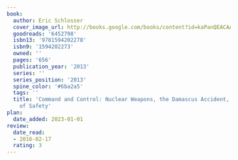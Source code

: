 ```yaml
---
book:
  author: Eric Schlosser
  cover_image_url: http://books.google.com/books/content?id=kaPanQEACAAJ&printsec=frontcover&img=1&zoom=1&source=gbs_api
  goodreads: '6452798'
  isbn13: '9781594202278'
  isbn9: '1594202273'
  owned: ''
  pages: '656'
  publication_year: '2013'
  series: ''
  series_position: '2013'
  spine_color: '#6ba2a5'
  tags: ''
  title: 'Command and Control: Nuclear Weapons, the Damascus Accident, and the Illusion
    of Safety'
plan:
  date_added: 2023-01-01
review:
  date_read:
  - 2016-02-17
  rating: 3
---
```


